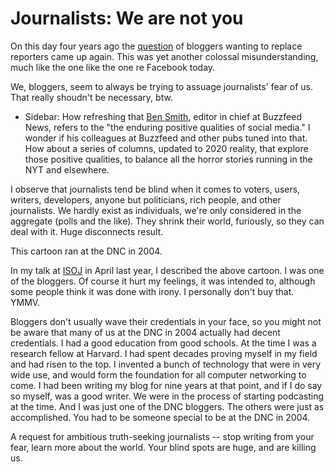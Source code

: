 # Journalists: We are not you
On this day four years ago the <a href="http://scripting.com/liveblog/users/davewiner/2016/01/12/0848.html">question</a> of bloggers wanting to replace reporters came up again. This was yet another colossal misunderstanding, much like the one like the one re Facebook today. 

We, bloggers, seem to always be trying to assuage journalists' fear of us. That really shoudn't be necessary, btw. 
* Sidebar: How refreshing that <a href="https://www.buzzfeednews.com/article/bensmith/iran-war-twitter">Ben Smith</a>, editor in chief at Buzzfeed News, refers to the "the enduring positive qualities of social media." I wonder if his colleagues at Buzzfeed and other pubs tuned into that. How about a series of columns, updated to 2020 reality, that explore those positive qualities, to balance all the horror stories running in the NYT and elsewhere.

I observe that journalists tend be blind when it comes to voters, users, writers, developers, anyone but politicians, rich people, and other journalists. We hardly exist as individuals, we're only considered in the aggregate (polls and the like). They shrink their world, furiously, so they can deal with it. Huge disconnects result. 

This cartoon ran at the DNC in 2004.

In my talk at <a href="http://scripting.com/2019/04/02/132922.html">ISOJ</a> in April last year, I described the above cartoon. I was one of the bloggers. Of course it hurt my feelings, it was intended to, although some people think it was done with irony. I personally don't buy that. YMMV.

Bloggers don't usually wave their credentials in your face, so you might not be aware that many of us at the DNC in 2004 actually had decent credentials. I had a good education from good schools. At the time I was a research fellow at Harvard. I had spent decades proving myself in my field and had risen to the top. I invented a bunch of technology that were in very wide use, and would form the foundation for all computer networking to come. I had been writing my blog for nine years at that point, and if I do say so myself, was a good writer. We were in the process of starting podcasting at the time. And I was just one of the DNC bloggers. The others were just as accomplished. You had to be someone special to be at the DNC in 2004. 

A request for ambitious truth-seeking journalists -- stop writing from your fear, learn more about the world. Your blind spots are huge, and are killing us. 

